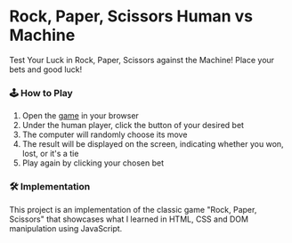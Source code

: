 # Rock, Paper, Scissors Human vs Machine

Test Your Luck in Rock, Paper, Scissors against the Machine! Place your bets and good luck!

### 🕹️ How to Play

1. Open the [game](https://dttncl.github.io/rock-paper-scissors/) in your browser
2. Under the human player, click the button of your desired bet
3. The computer will randomly choose its move
4. The result will be displayed on the screen, indicating whether you won, lost, or it's a tie
5. Play again by clicking your chosen bet

### 🛠️ Implementation
This project is an implementation of the classic game "Rock, Paper, Scissors" that showcases what I learned in HTML, CSS and DOM manipulation using JavaScript.
